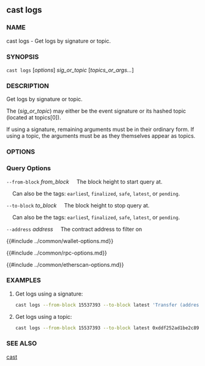 ## cast logs

### NAME

cast logs - Get logs by signature or topic.

### SYNOPSIS

``cast logs`` [*options*] *sig_or_topic* [*topics_or_args...*]


### DESCRIPTION

Get logs by signature or topic.

The (*sig_or_topic*) may either be the event signature or its hashed topic (located at topics[0]).

If using a signature, remaining arguments must be in their ordinary form. If using a topic, the arguments must be as they themselves appear as topics.

### OPTIONS

### Query Options

`--from-block` *from_block*
&nbsp;&nbsp;&nbsp;&nbsp;The block height to start query at.
    
&nbsp;&nbsp;&nbsp;&nbsp;Can also be the tags: `earlies`t, `finalized`, `safe`, `latest`, or `pending`.

`--to-block` *to_block*
&nbsp;&nbsp;&nbsp;&nbsp;The block height to stop query at.
    
&nbsp;&nbsp;&nbsp;&nbsp;Can also be the tags: `earlies`t, `finalized`, `safe`, `latest`, or `pending`.

`--address` *address*
&nbsp;&nbsp;&nbsp;&nbsp;The contract address to filter on

{{#include ../common/wallet-options.md}}

{{#include ../common/rpc-options.md}}

{{#include ../common/etherscan-options.md}}

### EXAMPLES

1. Get logs using a signature:
    ```sh
    cast logs --from-block 15537393 --to-block latest 'Transfer (address indexed from, address indexed to, uint256 value)' 0x2e8ABfE042886E4938201101A63730D04F160A82
    ```
2. Get logs using a topic: 
    ```sh
    cast logs --from-block 15537393 --to-block latest 0xddf252ad1be2c89b69c2b068fc378daa952ba7f163c4a11628f55a4df523b3ef 0x0000000000000000000000002e8abfe042886e4938201101a63730d04f160a82
    ```

### SEE ALSO

[cast](./cast.md)